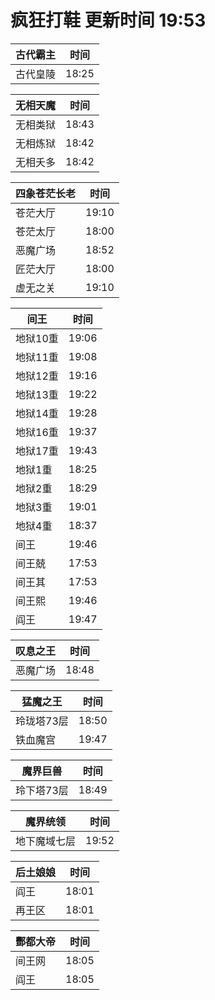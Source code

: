 # 疯狂打鞋 更新时间 19:53

| 古代霸主   | 时间    |
|--------|-------|
| 古代皇陵 | 18:25 |

| 无相天魔   | 时间    |
|--------|-------|
| 无相类狱 | 18:43 |
| 无相炼狱 | 18:42 |
| 无相夭多 | 18:42 |

| 四象苍茫长老   | 时间    |
|--------|-------|
| 苍茫大厅 | 19:10 |
| 苍茫太厅 | 18:00 |
| 恶魔广场 | 18:52 |
| 匠茫大厅 | 18:00 |
| 虚无之关 | 19:10 |

| 间王   | 时间    |
|--------|-------|
| 地狱10重 | 19:06 |
| 地狱11重 | 19:08 |
| 地狱12重 | 19:16 |
| 地狱13重 | 19:22 |
| 地狱14重 | 19:28 |
| 地狱16重 | 19:37 |
| 地狱17重 | 19:43 |
| 地狱1重 | 18:25 |
| 地狱2重 | 18:29 |
| 地狱3重 | 19:01 |
| 地狱4重 | 18:37 |
| 间王 | 19:46 |
| 间王兢 | 17:53 |
| 间王其 | 17:53 |
| 间王熙 | 19:46 |
| 阎王 | 19:47 |

| 叹息之王   | 时间    |
|--------|-------|
| 恶魔广场 | 18:48 |

| 猛魔之王   | 时间    |
|--------|-------|
| 玲珑塔73层 | 18:50 |
| 铁血魔宫 | 19:47 |

| 魔界巨兽   | 时间    |
|--------|-------|
| 玲下塔73层 | 18:49 |

| 魔界统领   | 时间    |
|--------|-------|
| 地下魔域七层 | 19:52 |

| 后土娘娘   | 时间    |
|--------|-------|
| 阎王 | 18:01 |
| 再王区 | 18:01 |

| 酆都大帝   | 时间    |
|--------|-------|
| 间王网 | 18:05 |
| 阎王 | 18:05 |